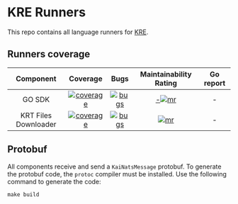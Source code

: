 # KRE Runners

This repo contains all language runners for [KRE](https://github.com/konstellation-io/kre).

## Runners coverage

|      Component       |                       Coverage                       |                       Bugs                       |               Maintainability Rating               |                      Go report                     |
|:--------------------:|:----------------------------------------------------:|:------------------------------------------------:| :------------------------------------------------: | :------------------------------------------------: |
|        GO SDK        | [![coverage][go-sdk-coverage]][go-sdk-coverage-link] | [![bugs][go-sdk-bugs]][go-sdk-bugs-link] | [-![mr][go-sdk-mr]][go-sdk-mr-link] | - |
| KRT Files Downloader | [![coverage][krt-fd-coverage]][krt-fd-coverage-link] |     [![bugs][krt-fd-bugs]][krt-fd-bugs-link]     |         [![mr][krt-fd-mr]][krt-fd-mr-link]         | - |


[go-sdk-coverage]: https://sonarcloud.io/api/project_badges/measure?project=konstellation-io_go-sdk&metric=coverage
[go-sdk-coverage-link]: https://sonarcloud.io/dashboard?id=konstellation-io_go-sdk
[go-sdk-bugs]: https://sonarcloud.io/api/project_badges/measure?project=konstellation-io_kre_py&metric=bugs
[go-sdk-bugs-link]: https://sonarcloud.io/dashboard?id=konstellation-io_go-sdk
[go-sdk-loc]: https://sonarcloud.io/api/project_badges/measure?project=konstellation-io_go-sdk&metric=ncloc
[go-sdk-loc-link]: https://sonarcloud.io/dashboard?id=konstellation-io_go-sdk
[go-sdk-mr]: https://sonarcloud.io/api/project_badges/measure?project=konstellation-io_go-sdk&metric=sqale_rating
[go-sdk-mr-link]: https://sonarcloud.io/dashboard?id=konstellation-io_go-sdk
[krt-fd-coverage]: https://sonarcloud.io/api/project_badges/measure?project=konstellation-io_krt_files_downloader&metric=coverage
[krt-fd-coverage-link]: https://sonarcloud.io/dashboard?id=konstellation-io_krt_files_downloader
[krt-fd-bugs]: https://sonarcloud.io/api/project_badges/measure?project=konstellation-io_krt_files_downloader&metric=bugs
[krt-fd-bugs-link]: https://sonarcloud.io/dashboard?id=konstellation-io_krt_files_downloader
[krt-fd-loc]: https://sonarcloud.io/api/project_badges/measure?project=konstellation-io_krt_files_downloader&metric=ncloc
[krt-fd-loc-link]: https://sonarcloud.io/dashboard?id=konstellation-io_krt_files_downloader
[krt-fd-mr]: https://sonarcloud.io/api/project_badges/measure?project=konstellation-io_krt_files_downloader&metric=sqale_rating
[krt-fd-mr-link]: https://sonarcloud.io/dashboard?id=konstellation-io_krt_files_downloader

## Protobuf

All components receive and send a `KaiNatsMessage` protobuf.
To generate the protobuf code, the `protoc` compiler must be installed.
Use the following command to generate the code:

```
make build
```
